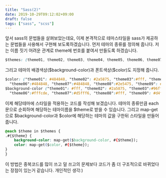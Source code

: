 ```yaml
---
title: "Sass(2)"
date: 2019-10-29T09:12:02+09:00
draft: false
tags: ["sass", "scss"]
---
```


앞서 sass의 문법들을 살펴보았는데요, 이제 본격적으로 테마스타일을 sass가 제공하는 문법들을 사용해서 구현해 보도록하겠습니다.
먼저 테마의 종류를 정의해 줍니다. 저는 이름 짓기 어려운 관계로 theme에 번호를 붙여서 만들도록 하겠습니다.
```css
$themes: (theme01, theme02, theme03, theme04, theme05, theme06, theme07, theme08, theme09, theme10, theme11);
```
그리고 테마의 배경색상(\$background-color)과 폰트색상(\$color)도 지정해 줍니다.
```css
$color: ("theme01": #484848, "theme02": #2a5875, "theme03":#fff, "theme04":#fff, "theme05":#fff,  
  "theme06":#484848, "theme07":#484848, "theme08":#2e5475, "theme09": #d4f8ff, "theme10": #484848, "theme11": #ffffd7);
$background-color ("theme01": #fff, "theme02": #2a5875, "theme03":#96fffe, "theme04":#fff, "theme05":#262626,  
  "theme06":#fffcde, "theme07":#d5fff6, "theme08":#fff, "theme09": #d4f8ff, "theme10": #fff, "theme11": #fff)
```
이제 해당테마에 스타일을 적용하는 코드를 작성해 보겠습니다.
테마의 종류만큼 each문으로 순회하며 해당하는 테마이름을 $theme로 받을 수 있습니다.
그리고 map-get으로 $background-color과 $color에 해당하는 테마의 값을 구한뒤 스타일을 만들어 줍니다.
```css
@each $theme in $themes {
.#{$theme} {
	background-color: map-get($background-color, #{$theme});
	color: map-get($color, #{$theme});
}
}
```
이 방법은 중복코드를 많이 쓰고 덜 쓰고의 문제보다 코드가 좀 더 구조적으로 바뀌었다는 장점이 있는거 같습니다. 개인적인 생각:)